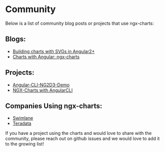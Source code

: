 # Community

Below is a list of community blog posts or projects that use ngx-charts:

## Blogs:

- [Building charts with SVGs in Angular2+](https://medium.com/@amcdnl/charts-with-svgs-in-angular2-1d08a0e635ea#.65r6tud0c)
- [Charts with Angular: ngx-charts](http://www.beyondjava.net/blog/charts-with-angular-ngx-charts-formerly-ng2d3/#more-6133)

## Projects:

- [Angular-CLI-NG2D3-Demo](https://github.com/marjan-georgiev/Angular-CLI-NG2D3-Demo)
- [NGX-Charts with AngularCLI](https://github.com/stephanrauh/ExploringAngular/tree/master/charts/minimalLineChart)

## Companies Using ngx-charts:

- [Swimlane](http://swimlane.com)
- [Teradata](https://twitter.com/kyleledbetter/status/826136067203928064)

If you have a project using the charts and would love to share with the community, please reach out on github issues and we would love to add it to the growing list!
